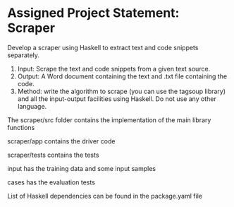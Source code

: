 # Assigned Project Statement: Scraper
Develop a scraper using Haskell to extract text and code snippets separately. 
1. Input: Scrape the text and code snippets from a given text source.
2. Output: A Word document containing the text and .txt file containing the code. 
3. Method: write the algorithm to scrape (you can use the tagsoup library) and all the input-output
facilities using Haskell. Do not use any other language. 

The scraper/src folder contains the implementation of the main library functions

scraper/app contains the driver code

scraper/tests contains the tests

input has the training data and some input samples

cases has the evaluation tests

List of Haskell dependencies can be found in the package.yaml file
